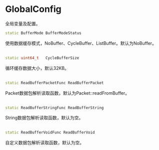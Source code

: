 # GlobalConfig
全局变量及配置。
```C++
static BufferMode BufferModeStatus
```
使用数据缓存模式，NoBuffer、CycleBuffer、ListBuffer。默认为NoBuffer。
<br></br>
```C++
static uint64_t   CycleBufferSize
```
循环缓存数据大小，默认32KB。
<br></br>
```C++
static ReadBufferPacketFunc ReadBufferPacket
```
Packet数据包解析读取函数，默认为Packet::readFromBuffer。
<br></br>
```C++
static ReadBufferStringFunc ReadBufferString
```
String数据包解析读取函数，默认为空。
<br></br>
```C++
static ReadBufferVoidFunc ReadBufferVoid
```
自定义数据包解析读取函数，默认为空。
<br></br>